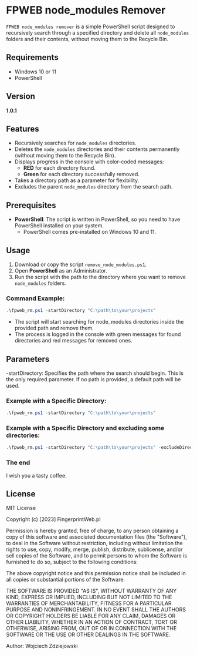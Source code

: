 # FPWEB node_modules Remover

`FPWEB node_modules remover` is a simple PowerShell script designed to recursively search through a specified directory and delete all `node_modules` folders and their contents, without moving them to the Recycle Bin.

## Requirements
- Windows 10 or 11
- PowerShell

## Version
**1.0.1**

## Features

- Recursively searches for `node_modules` directories.
- Deletes the `node_modules` directories and their contents permanently (without moving them to the Recycle Bin).
- Displays progress in the console with color-coded messages:
    - **RED** for each directory found.
    - **Green** for each directory successfully removed.
- Takes a directory path as a parameter for flexibility.
- Excludes the parent `node_modules` directory from the search path.

## Prerequisites

- **PowerShell**: The script is written in PowerShell, so you need to have PowerShell installed on your system.
    - PowerShell comes pre-installed on Windows 10 and 11.

## Usage

1. Download or copy the script `remove_node_modules.ps1`.
2. Open **PowerShell** as an Administrator.
3. Run the script with the path to the directory where you want to remove `node_modules` folders.

### Command Example:

```powershell
.\fpweb_rm.ps1 -startDirectory "C:\path\to\your\projects"
```

- The script will start searching for node_modules directories inside the provided path and remove them.
- The process is logged in the console with green messages for found directories and red messages for removed ones.

## Parameters
-startDirectory: Specifies the path where the search should begin. This is the only required parameter. If no path is provided, a default path will be used.
### Example with a Specific Directory:
```powershell
.\fpweb_rm.ps1 -startDirectory "C:\path\to\your\projects"
```

### Example with a Specific Directory and excluding some directories:
```powershell
.\fpweb_rm.ps1 -startDirectory "C:\path\to\your\projects" -excludeDirectories @("dir1", "dir2")
```

### The end
I wish you a tasty coffee.

## License

MIT License

Copyright (c) [2023] FingerprintWeb.pl

Permission is hereby granted, free of charge, to any person obtaining a copy
of this software and associated documentation files (the "Software"), to deal
in the Software without restriction, including without limitation the rights
to use, copy, modify, merge, publish, distribute, sublicense, and/or sell
copies of the Software, and to permit persons to whom the Software is
furnished to do so, subject to the following conditions:

The above copyright notice and this permission notice shall be included in all
copies or substantial portions of the Software.

THE SOFTWARE IS PROVIDED "AS IS", WITHOUT WARRANTY OF ANY KIND, EXPRESS OR
IMPLIED, INCLUDING BUT NOT LIMITED TO THE WARRANTIES OF MERCHANTABILITY,
FITNESS FOR A PARTICULAR PURPOSE AND NONINFRINGEMENT. IN NO EVENT SHALL THE
AUTHORS OR COPYRIGHT HOLDERS BE LIABLE FOR ANY CLAIM, DAMAGES OR OTHER
LIABILITY, WHETHER IN AN ACTION OF CONTRACT, TORT OR OTHERWISE, ARISING FROM,
OUT OF OR IN CONNECTION WITH THE SOFTWARE OR THE USE OR OTHER DEALINGS IN THE
SOFTWARE.

Author: Wojciech Zdziejowski
